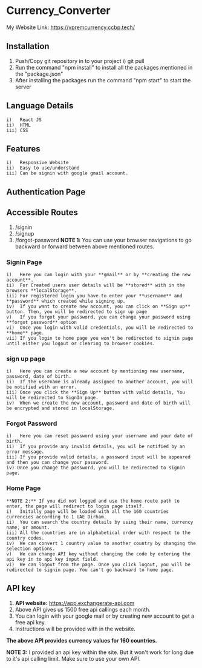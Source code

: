 # Currency_Converter

My Website Link: https://vpremcurrency.ccbp.tech/

## Installation
1) Push/Copy git repository in to your project
	i) git pull <repository> <branch>
3) Run the command "npm install" to install all the packages mentioned in the "package.json"
4) After installing the packages run the command "npm start" to start the server

## Language Details
	i)   React JS
	ii)  HTML
	iii) CSS

## Features
	i)   Responsive Website
	ii)  Easy to use/understand
	iii) Can be signin with google gmail account.

## Authentication Page
## Accessible Routes
1) /signin
2) /signup
3) /forgot-password
**NOTE 1:** You can use your browser navigations to go backward or forward between above mentioned routes.

	
### Signin Page
	i)   Here you can login with your **gmail** or by **creating the new account**.
	ii)  For Created users user details will be **stored** with in the browsers **localStorage**.
	iii) For registered login you have to enter your **username** and **password** which created while signing up.
	iv)  If you want to create new account, you can click on **Sign up** button. Then, you will be redirected to sign up page
	v)   If you forgot your password, you can change your password using **forgot password** option
	vi)  Once you login with valid credentials, you will be redirected to **home** page.
	vii) If you login to home page you won't be redirected to signin page until either you logout or clearing to browser cookies.

### sign up page
	i)   Here you can create a new account by mentioning new username, password, date of birth.
	ii)  If the username is already assigned to another account, you will be notified with an error.
	iii) Once you click the **Sign Up** button with valid details, You will be redirected to SignIn page.
	iv)  When we create the new account, password and date of birth will be encrypted and stored in localStorage.

### Forgot Password
	i)   Here you can reset password using your username and your date of birth.
	ii)  If you provide any invalid details, you wil be notified by an error message.
	iii) If you provide valid details, a password input will be appeared and then you can change your password.
	iv) Once you change the password, you will be redirected to signin page.

### Home Page
	**NOTE 2:** If you did not logged and use the home route path to enter, the page will redirect to login page itself.
	i)   Initally page will be loaded with all the 160 countries currencies according to 1 UAE Dirham.
	ii)  You can search the country details by using their name, currency name, or amount.
	iii) All the countries are in alphabetical order with respect to the country codes.
	iv)  We can convert 1 country value to another country by changing the selection options.
	v)   We can change API key without changing the code by entering the api key in to api key input field.
	vi)  We can logout from the page. Once you click logout, you will be redirected to signin page. You can't go backward to home page.

## API key

  1) **API website:** https://app.exchangerate-api.com
  2) Above API gives us 1500 free api callings each month.
  3) You can login with your google mail or by creating new account to get a free api key.
  4) Instructions will be provided with in the website.

**The above API provides currency values for 160 countries.**

**NOTE 3:** I provided an api key within the site. But it won't work for long due to it's api calling limit. Make sure to use your own API.
